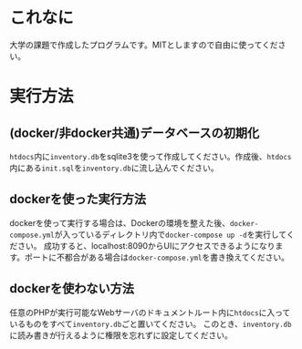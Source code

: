 # これなに
大学の課題で作成したプログラムです。MITとしますので自由に使ってください。
# 実行方法
## (docker/非docker共通)データベースの初期化
`htdocs`内に`inventory.db`をsqlite3を使って作成してください。作成後、`htdocs`内にある`init.sql`を`inventory.db`に流し込んでください。
## dockerを使った実行方法
dockerを使って実行する場合は、Dockerの環境を整えた後、`docker-compose.yml`が入っているディレクトリ内で`docker-compose up -d`を実行してください。
成功すると、localhost:8090からUIにアクセスできるようになります。ポートに不都合がある場合は`docker-compose.yml`を書き換えてください。
## dockerを使わない方法
任意のPHPが実行可能なWebサーバのドキュメントルート内に`htdocs`に入っているものをすべて`inventory.db`ごと置いてください。
このとき、`inventory.db`に読み書きが行えるように権限を忘れずに設定してください。
